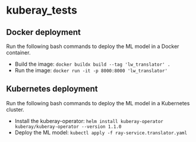 # kuberay_tests

## Docker deployment

Run the following bash commands to deploy the ML model in a Docker container.

- Build the image: ```docker buildx build --tag 'lw_translator' .```
- Run the image: ```docker run -it -p 8000:8000 'lw_translator'```

## Kubernetes deployment

Run the following bash commands to deploy the ML model in a Kubernetes cluster.

- Install the kuberay-operator: ```helm install kuberay-operator kuberay/kuberay-operator --version 1.1.0```
- Deploy the ML model: ```kubectl apply -f ray-service.translator.yaml```
